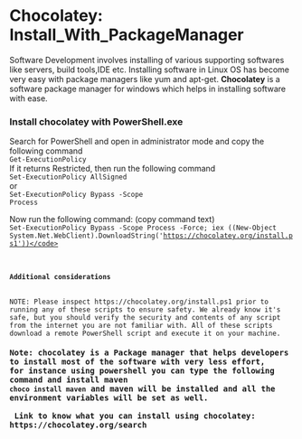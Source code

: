# Chocolatey: Install_With_PackageManager
Software Development involves installing of various supporting softwares like servers, build tools,IDE etc. Installing software in Linux OS has become very easy with package managers like yum and apt-get. <b>Chocolatey</b> is a software package manager for windows which helps in installing software with ease.
<a id="installChoco" name="installChoco"><h3>Install chocolatey with PowerShell.exe</h3></a>
Search for PowerShell and open in administrator mode and copy the following command <br>
<code>Get-ExecutionPolicy</code><br>
If it returns Restricted, then run  the following command<br>
<code>Set-ExecutionPolicy AllSigned</code> <br>
or<br>
<code>Set-ExecutionPolicy Bypass -Scope Process</code><br>

Now run the following command:   (copy command text)<br>
<code>Set-ExecutionPolicy Bypass -Scope Process -Force; iex ((New-Object System.Net.WebClient).DownloadString('https://chocolatey.org/install.ps1'))</code>
<h4>Additional considerations</h4>
NOTE: Please inspect https://chocolatey.org/install.ps1 prior to running any of these scripts to ensure safety. We already know it's safe, but you should verify the security and contents of any script from the internet you are not familiar with. All of these scripts download a remote PowerShell script and execute it on your machine.
<h3>Note: chocolatey is a Package manager that helps developers to install most of the software with very less effort,
for instance using powershell you can type the following command and install maven
<code>choco install maven</code> and maven will be installed and all the environment variables will be set as well.
<br> Link to know what you can install using chocolatey: https://chocolatey.org/search <br>
